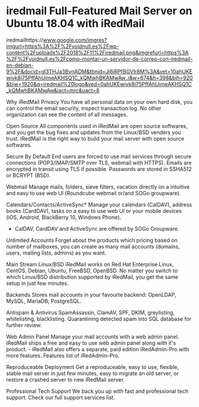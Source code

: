 # iredmail Full-Featured Mail Server on Ubuntu 18.04 with iRedMail
iredmailhttps://www.google.com/imgres?imgurl=https%3A%2F%2Fvoidnull.es%2Fwp-content%2Fuploads%2F2018%2F11%2Firedmail.png&imgrefurl=https%3A%2F%2Fvoidnull.es%2Fcomo-montar-un-servidor-de-correo-con-iredmail-en-debian-9%2F&docid=gl3THJa3BvnADM&tbnid=Ji6iRPfBGVlr8M%3A&vet=10ahUKEwiyk8i75PffAhUimeAKHSQ1C_kQMwhBKAMwAw..i&w=674&h=398&bih=920&biw=1920&q=iredmail%20logo&ved=0ahUKEwiyk8i75PffAhUimeAKHSQ1C_kQMwhBKAMwAw&iact=mrc&uact=8

Why iRedMail
Privacy
You have all personal data on your own hard disk, you can control the email security, inspect transaction log. No other organization can see the content of all messages.

Open Source
All components used in iRedMail are open source softwares, and you get the bug fixes and updates from the Linux/BSD venders you trust. iRedMail is the right way to build your mail server with open source softwares.

Secure By Default
End users are forced to use mail services through secure connections (POP3/IMAP/SMTP over TLS, webmail with HTTPS). Emails are encrypted in transit using TLS if possible. Passwords are stored in SSHA512 or BCRYPT (BSD).

Webmail
Manage mails, folders, sieve filters, vacation directly on a intuitive and easy to use web UI (Roundcube webmail or/and SOGo groupware).

Calendars/Contacts/ActiveSync*
Manage your calendars (CalDAV), address books (CardDAV), tasks on a easy to use web UI or your mobile devices (iOS, Android, BlackBerry 10, Windows Phone).
* CalDAV, CardDAV and ActiveSync are offered by SOGo Groupware.

Unlimited Accounts
Forget about the products which pricing based on number of mailboxes, you can create as many mail accounts (domains, users, mailing lists, admins) as you want.

Main Stream Linux/BSD
iRedMail works on Red Hat Enterprise Linux, CentOS, Debian, Ubuntu, FreeBSD, OpenBSD. No matter you switch to which Linux/BSD distribution supported by iRedMail, you get the same setup in just few minutes.

Backends
Stores mail accounts in your favourte backend: OpenLDAP, MySQL, MariaDB, PostgreSQL.

Antispam & Antivirus
SpamAssassin, ClamAV, SPF, DKIM, greylisting, whitelisting, blacklisting. Quarantining detected spam into SQL database for further review.

Web Admin Panel
Manage your mail accounts with a web admin panel. iRedMail ships a free and easy to use web admin panel along with it's product. - iRedMail also offers a separate, paid edition iRedAdmin-Pro with more features. Features list of iRedAdmin-Pro.

Reproduceable Deployment
Get a reproduceable, easy to use, flexible, stable mail server in just few minutes, easy to migrate an old server, or restore a crashed server to new iRedMail server.

Professional Tech Support
We back you up with fast and professional tech support. Check our full support services list.
